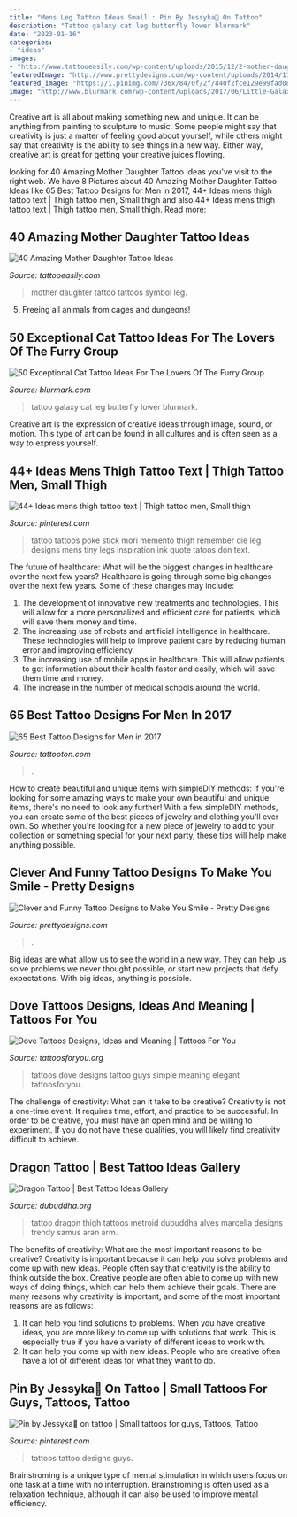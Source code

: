 ```yaml
---
title: "Mens Leg Tattoo Ideas Small : Pin By Jessyka🌻 On Tattoo"
description: "Tattoo galaxy cat leg butterfly lower blurmark"
date: "2023-01-16"
categories:
- "ideas"
images:
- "http://www.tattooeasily.com/wp-content/uploads/2015/12/2-mother-daughter-tattoos07161540.jpg"
featuredImage: "http://www.prettydesigns.com/wp-content/uploads/2014/11/Clever-Tattoo.jpg"
featured_image: "https://i.pinimg.com/736x/84/0f/2f/840f2fce129e99fad082c49933636358.jpg"
image: "http://www.blurmark.com/wp-content/uploads/2017/06/Little-Galaxy-Cat-Tattoo-With-Butterfly-On-Lower-Leg.jpg"
---
```



Creative art is all about making something new and unique. It can be anything from painting to sculpture to music. Some people might say that creativity is just a matter of feeling good about yourself, while others might say that creativity is the ability to see things in a new way. Either way, creative art is great for getting your creative juices flowing.

	

		
looking for 40 Amazing Mother Daughter Tattoo Ideas you've visit to the right web. We have 8 Pictures about 40 Amazing Mother Daughter Tattoo Ideas like 65 Best Tattoo Designs for Men in 2017, 44+ Ideas mens thigh tattoo text | Thigh tattoo men, Small thigh and also 44+ Ideas mens thigh tattoo text | Thigh tattoo men, Small thigh. Read more:
		
    
## 40 Amazing Mother Daughter Tattoo Ideas

<img loading=lazy src="http://www.tattooeasily.com/wp-content/uploads/2015/12/2-mother-daughter-tattoos07161540.jpg" onerror="this.onerror=null;this.src='https://tse4.mm.bing.net/th?id=OIP.nuWy7isbbL6SYAvXRlwlzAHaJ4&amp;pid=15.1';" alt="40 Amazing Mother Daughter Tattoo Ideas">

_Source: tattooeasily.com_

>mother daughter tattoo tattoos symbol leg. 

	

5. Freeing all animals from cages and dungeons!

    
## 50 Exceptional Cat Tattoo Ideas For The Lovers Of The Furry Group

<img loading=lazy src="http://www.blurmark.com/wp-content/uploads/2017/06/Little-Galaxy-Cat-Tattoo-With-Butterfly-On-Lower-Leg.jpg" onerror="this.onerror=null;this.src='https://tse3.mm.bing.net/th?id=OIP.uAB4CdOpLLBilq_0qFxrIgHaJ9&amp;pid=15.1';" alt="50 Exceptional Cat Tattoo Ideas For The Lovers Of The Furry Group">

_Source: blurmark.com_

>tattoo galaxy cat leg butterfly lower blurmark. 

	

Creative art is the expression of creative ideas through image, sound, or motion. This type of art can be found in all cultures and is often seen as a way to express yourself.

    
## 44+ Ideas Mens Thigh Tattoo Text | Thigh Tattoo Men, Small Thigh

<img loading=lazy src="https://i.pinimg.com/736x/84/0f/2f/840f2fce129e99fad082c49933636358.jpg" onerror="this.onerror=null;this.src='https://tse4.mm.bing.net/th?id=OIP.vrjblOocvoaf4KSWc6BwIgAAAA&amp;pid=15.1';" alt="44+ Ideas mens thigh tattoo text | Thigh tattoo men, Small thigh">

_Source: pinterest.com_

>tattoo tattoos poke stick mori memento thigh remember die leg designs mens tiny legs inspiration ink quote tatoos don text. 

	

The future of healthcare: What will be the biggest changes in healthcare over the next few years?
Healthcare is going through some big changes over the next few years. Some of these changes may include: 
1. The development of innovative new treatments and technologies. This will allow for a more personalized and efficient care for patients, which will save them money and time. 
2. The increasing use of robots and artificial intelligence in healthcare. These technologies will help to improve patient care by reducing human error and improving efficiency. 
3. The increasing use of mobile apps in healthcare. This will allow patients to get information about their health faster and easily, which will save them time and money. 
4. The increase in the number of medical schools around the world.

    
## 65 Best Tattoo Designs For Men In 2017

<img loading=lazy src="https://tattooton.com/wp-content/uploads/2017/01/tattoos-for-men-461-608x1024.jpg" onerror="this.onerror=null;this.src='https://tse2.mm.bing.net/th?id=OIP.7JshF22Hsh64J1yVVvBtMAHaMe&amp;pid=15.1';" alt="65 Best Tattoo Designs for Men in 2017">

_Source: tattooton.com_

>. 

	

How to create beautiful and unique items with simpleDIY methods:
If you're looking for some amazing ways to make your own beautiful and unique items, there's no need to look any further! With a few simpleDIY methods, you can create some of the best pieces of jewelry and clothing you'll ever own. So whether you're looking for a new piece of jewelry to add to your collection or something special for your next party, these tips will help make anything possible.

    
## Clever And Funny Tattoo Designs To Make You Smile - Pretty Designs

<img loading=lazy src="http://www.prettydesigns.com/wp-content/uploads/2014/11/Clever-Tattoo.jpg" onerror="this.onerror=null;this.src='https://tse4.mm.bing.net/th?id=OIP.eHpti3PsKjzW4DhpdYuITAHaJ3&amp;pid=15.1';" alt="Clever and Funny Tattoo Designs to Make You Smile - Pretty Designs">

_Source: prettydesigns.com_

>. 

	

Big ideas are what allow us to see the world in a new way. They can help us solve problems we never thought possible, or start new projects that defy expectations. With big ideas, anything is possible.

    
## Dove Tattoos Designs, Ideas And Meaning | Tattoos For You

<img loading=lazy src="http://www.tattoosforyou.org/wp-content/uploads/2013/09/Small-Dove-Tattoos.jpg" onerror="this.onerror=null;this.src='https://tse4.mm.bing.net/th?id=OIP.faXQleQJomQl-guFEmQv5QHaJ4&amp;pid=15.1';" alt="Dove Tattoos Designs, Ideas and Meaning | Tattoos For You">

_Source: tattoosforyou.org_

>tattoos dove designs tattoo guys simple meaning elegant tattoosforyou. 

	

The challenge of creativity: What can it take to be creative?
Creativity is not a one-time event. It requires time, effort, and practice to be successful. In order to be creative, you must have an open mind and be willing to experiment. If you do not have these qualities, you will likely find creativity difficult to achieve.

    
## Dragon Tattoo | Best Tattoo Ideas Gallery

<img loading=lazy src="http://www.dubuddha.org/wp-content/uploads/2017/12/Dragon-Tattoo-by-Marcella-Alves-728x910.jpg" onerror="this.onerror=null;this.src='https://tse4.mm.bing.net/th?id=OIP.ql2afJof2lvCEVYQwVrUDQHaJQ&amp;pid=15.1';" alt="Dragon Tattoo | Best Tattoo Ideas Gallery">

_Source: dubuddha.org_

>tattoo dragon thigh tattoos metroid dubuddha alves marcella designs trendy samus aran arm. 

	

The benefits of creativity: What are the most important reasons to be creative?
Creativity is important because it can help you solve problems and come up with new ideas. People often say that creativity is the ability to think outside the box. Creative people are often able to come up with new ways of doing things, which can help them achieve their goals. There are many reasons why creativity is important, and some of the most important reasons are as follows: 
1) It can help you find solutions to problems. When you have creative ideas, you are more likely to come up with solutions that work. This is especially true if you have a variety of different ideas to work with. 
2) It can help you come up with new ideas. People who are creative often have a lot of different ideas for what they want to do.

    
## Pin By Jessyka🌻 On Tattoo | Small Tattoos For Guys, Tattoos, Tattoo

<img loading=lazy src="https://i.pinimg.com/736x/e1/b8/cb/e1b8cb80973d7d36a3c845ccdcb0dd93.jpg" onerror="this.onerror=null;this.src='https://tse4.mm.bing.net/th?id=OIP.nZlM8h1FADBPWuHQSAXxWgHaJ3&amp;pid=15.1';" alt="Pin by Jessyka🌻 on tattoo | Small tattoos for guys, Tattoos, Tattoo">

_Source: pinterest.com_

>tattoos tattoo designs guys. 

	

Brainstroming is a unique type of mental stimulation in which users focus on one task at a time with no interruption. Brainstroming is often used as a relaxation technique, although it can also be used to improve mental efficiency.

